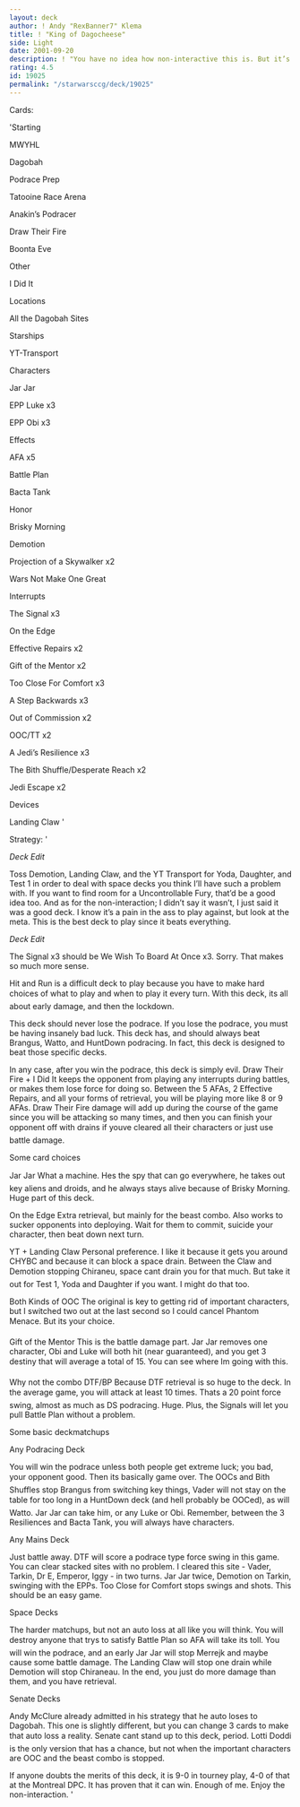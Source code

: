 ```yaml
---
layout: deck
author: ! Andy "RexBanner7" Klema
title: ! "King of Dagocheese"
side: Light
date: 2001-09-20
description: ! "You have no idea how non-interactive this is. But it’s such a beast. Refer to old school Hit and Run for a good idea how to play this."
rating: 4.5
id: 19025
permalink: "/starwarsccg/deck/19025"
---
```

Cards: 

'Starting

MWYHL

Dagobah

Podrace Prep

Tatooine Race Arena

Anakin’s Podracer

Draw Their Fire

Boonta Eve


Other

I Did It


Locations

All the Dagobah Sites


Starships

YT-Transport


Characters

Jar Jar

EPP Luke x3

EPP Obi x3


Effects

AFA x5

Battle Plan

Bacta Tank

Honor

Brisky Morning

Demotion

Projection of a Skywalker x2

Wars Not Make One Great


Interrupts

The Signal x3

On the Edge

Effective Repairs x2

Gift of the Mentor x2

Too Close For Comfort x3

A Step Backwards x3

Out of Commission x2

OOC/TT x2

A Jedi’s Resilience x3

The Bith Shuffle/Desperate Reach x2

Jedi Escape x2


Devices

Landing Claw '

Strategy: '

*Deck Edit*

Toss Demotion, Landing Claw, and the YT Transport for Yoda, Daughter, and Test 1 in order to deal with space decks you think I’ll have such a problem with. If you want to find room for a Uncontrollable Fury, that’d be a good idea too. And as for the non-interaction; I didn’t say it wasn’t, I just said it was a good deck. I know it’s a pain in the ass to play against, but look at the meta. This is the best deck to play since it beats everything.


*Deck Edit*

The Signal x3 should be We Wish To Board At Once x3. Sorry. That makes so much more sense.


Hit and Run is a difficult deck to play because you have to make hard choices of what to play and when to play it every turn. With this deck, its all about early damage, and then the lockdown.


This deck should never lose the podrace. If you lose the podrace, you must be having insanely bad luck. This deck has, and should always beat Brangus, Watto, and HuntDown podracing. In fact, this deck is designed to beat those specific decks.


In any case, after you win the podrace, this deck is simply evil. Draw Their Fire + I Did It keeps the opponent from playing any interrupts during battles, or makes them lose force for doing so. Between the 5 AFAs, 2 Effective Repairs, and all your forms of retrieval, you will be playing more like 8 or 9 AFAs. Draw Their Fire damage will add up during the course of the game since you will be attacking so many times, and then you can finish your opponent off with drains if youve cleared all their characters or just use battle damage.


Some card choices


Jar Jar What a machine. Hes the spy that can go everywhere, he takes out key aliens and droids, and he always stays alive because of Brisky Morning. Huge part of this deck.


On the Edge Extra retrieval, but mainly for the beast combo. Also works to sucker opponents into deploying. Wait for them to commit, suicide your character, then beat down next turn.


YT + Landing Claw Personal preference. I like it because it gets you around CHYBC and because it can block a space drain. Between the Claw and Demotion stopping Chiraneu, space cant drain you for that much. But take it out for Test 1, Yoda and Daughter if you want. I might do that too.


Both Kinds of OOC The original is key to getting rid of important characters, but I switched two out at the last second so I could cancel Phantom Menace. But its your choice.


Gift of the Mentor This is the battle damage part. Jar Jar removes one character, Obi and Luke will both hit (near guaranteed), and you get 3 destiny that will average a total of 15. You can see where Im going with this.


Why not the combo DTF/BP Because DTF retrieval is so huge to the deck. In the average game, you will attack at least 10 times. Thats a 20 point force swing, almost as much as DS podracing. Huge. Plus, the Signals will let you pull Battle Plan without a problem.


Some basic deckmatchups


Any Podracing Deck 

You will win the podrace unless both people get extreme luck; you bad, your opponent good. Then its basically game over. The OOCs and Bith Shuffles stop Brangus from switching key things, Vader will not stay on the table for too long in a HuntDown deck (and hell probably be OOCed), as will Watto. Jar Jar can take him, or any Luke or Obi. Remember, between the 3 Resiliences and Bacta Tank, you will always have characters. 


Any Mains Deck

Just battle away. DTF will score a podrace type force swing in this game. You can clear stacked sites with no problem. I cleared this site - Vader, Tarkin, Dr E, Emperor, Iggy - in two turns. Jar Jar twice, Demotion on Tarkin, swinging with the EPPs. Too Close for Comfort stops swings and shots. This should be an easy game.


Space Decks

The harder matchups, but not an auto loss at all like you will think. You will destroy anyone that trys to satisfy Battle Plan so AFA will take its toll. You will win the podrace, and an early Jar Jar will stop Merrejk and maybe cause some battle damage. The Landing Claw will stop one drain while Demotion will stop Chiraneau. In the end, you just do more damage than them, and you have retrieval.


Senate Decks

Andy McClure already admitted in his strategy that he auto loses to Dagobah. This one is slightly different, but you can change 3 cards to make that auto loss a reality. Senate cant stand up to this deck, period. Lotti Doddi is the only version that has a chance, but not when the important characters are OOC and the beast combo is stopped. 


If anyone doubts the merits of this deck, it is 9-0 in tourney play, 4-0 of that at the Montreal DPC. It has proven that it can win. Enough of me. Enjoy the non-interaction.  '
